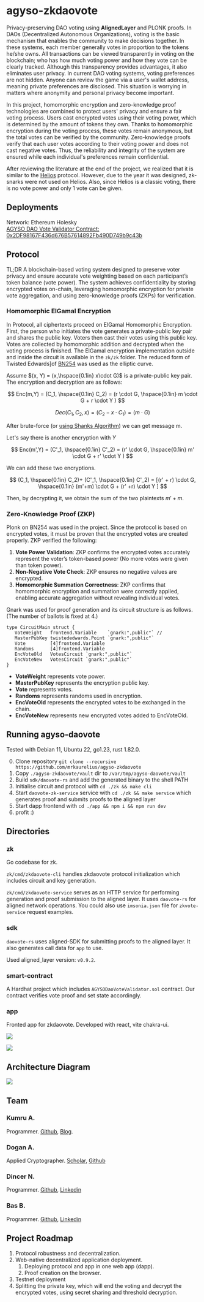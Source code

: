 # agyso-zkdaovote

Privacy-preserving DAO voting using **AlignedLayer** and PLONK proofs. In DAOs (Decentralized Autonomous Organizations), voting is the basic mechanism that enables the community to make decisions together. In these systems, each member generally votes in proportion to the tokens he/she owns. All transactions can be viewed transparently in voting on the blockchain; who has how much voting power and how they vote can be clearly tracked. Although this transparency provides advantages, it also eliminates user privacy. In current DAO voting systems, voting preferences are not hidden. Anyone can review the game via a user's wallet address, meaning private preferences are disclosed. This situation is worrying in matters where anonymity and personal privacy become important.


In this project, homomorphic encryption and zero-knowledge proof technologies are combined to protect users' privacy and ensure a fair voting process. Users cast encrypted votes using their voting power, which is determined by the amount of tokens they own. Thanks to homomorphic encryption during the voting process, these votes remain anonymous, but the total votes can be verified by the community. Zero-knowledge proofs verify that each user votes according to their voting power and does not cast negative votes. Thus, the reliability and integrity of the system are ensured while each individual's preferences remain confidential.

After reviewing the literature at the end of the project, we realized that it is similar to the [Helios](https://www.usenix.org/legacy/events/sec08/tech/full_papers/adida/adida.pdf) protocol. However, due to the year it was designed, zk-snarks were not used on Helios. Also, since Helios is a classic voting, there is no vote power and only 1 vote can be given.

## Deployments

Network: Ethereum Holesky  
[AGYSO DAO Vote Validator Contract: 0x2DF98167F436d676B57614892Fb490D749b9c43b](https://holesky.etherscan.io/address/0x2df98167f436d676b57614892fb490d749b9c43b)

## Protocol

TL;DR A blockchain-based voting system designed to preserve voter privacy and ensure accurate vote weighting based on each participant’s token balance (vote power). The system achieves confidentiality by storing encrypted votes on-chain, leveraging homomorphic encryption for private vote aggregation, and using zero-knowledge proofs (ZKPs) for verification. 

### Homomorphic ElGamal Encryption
In Protocol, all ciphertexts proceed on ElGamal Homomorphic Encryption. First, the person who initiates the vote generates a private-public key pair and shares the public key. Voters then cast their votes using this public key. Votes are collected by homomorphic addition and decrypted when the voting process is finished. 
The ElGamal encryption implementation outside and inside the circuit is available in the  `zk/zk` folder. The reduced form of Twisted Edwards]of [BN254](https://iden3-docs.readthedocs.io/en/latest/_downloads/33717d75ab84e11313cc0d8a090b636f/Baby-Jubjub.pdf) was used as the elliptic curve.

Assume $(x, Y) = (x,\hspace{0.1in} x\cdot G)$ is a private-public key pair. The encryption and decryption are as follows:

$$ Enc(m,Y) = (C_1, \hspace{0.1in} C_2) = (r \cdot  G, \hspace{0.1in} m \cdot G + r \cdot Y ) $$

$$ Dec(C_1,C_2, x ) = (C_2 - x \cdot C_1) = (m \cdot G)$$

After brute-force (or [using Shanks Algorithm](https://www.mat.uniroma2.it/~geatti/HCMC2023/Lecture4.pdf)) we can get message m. 

Let's say there is another encryption with $Y$

$$ Enc(m',Y) = (C'_1, \hspace{0.1in} C'_2) = (r' \cdot  G, \hspace{0.1in} m' \cdot G + r' \cdot Y ) $$

We can add these two encryptions.

$$ (C_1, \hspace{0.1in} C_2)+ (C'_1, \hspace{0.1in} C'_2) = [(r' + r) \cdot  G, \hspace{0.1in} (m'+m) \cdot G + (r' +r) \cdot Y ] $$


Then, by decrypting it, we obtain the sum of the two plaintexts $m' + m$.


### Zero-Knowledge Proof (ZKP)

Plonk on BN254 was used in the project. Since the protocol is based on encrypted votes, it must be proven that the encrypted votes are created properly. ZKP verified the following:

1. **Vote Power Validation**: ZKP confirms the encrypted votes accurately represent the voter’s token-based power (No more votes were given than token power).
2. **Non-Negative Vote Check**: ZKP ensures no negative values are encrypted.
3. **Homomorphic Summation Correctness**: ZKP confirms that homomorphic encryption and summation were correctly applied, enabling accurate aggregation without revealing individual votes.

Gnark was used for proof generation and its circuit structure is as follows. (The number of ballots is fixed at 4.)

 ```
type CircuitMain struct {
	VoteWeight   frontend.Variable    `gnark:",public"` //
	MasterPubKey twistededwards.Point `gnark:",public"`
	Vote         [4]frontend.Variable
	Randoms      [4]frontend.Variable
	EncVoteOld   VotesCircuit `gnark:",public"`
	EncVoteNew   VotesCircuit `gnark:",public"`
}
 ```

* **VoteWeight** represents vote power.
* **MasterPubKey** represents the encryption public key.
* **Vote** 
represents votes.
* **Randoms** represents randoms used in encryption.
* **EncVoteOld**  represents the encrypted votes to be exchanged in the chain.
* **EncVoteNew**  represents new encrypted votes added to EncVoteOld.

## Running agyso-daovote

Tested with Debian 11, Ubuntu 22, go1.23, rust 1.82.0.

0. Clone repository `git clone --recursive https://github.com/mrkaurelius/agyso-zkdaovote`
1. Copy `./agyso-zkdaovote/vault` dir to `/var/tmp/agyso-daovote/vault`
2. Build `sdk/daovote-rs` and add the generated binary to the shell PATH
3. Initialise circuit and protocol with `cd ./zk && make cli`
4. Start `daovote-zk-service` service with `cd ./zk && make service` which generates proof and submits proofs to the aligned layer
5. Start dapp frontend with `cd ./app && npm i && npm run dev`
6. profit :)

## Directories

### zk

Go codebase for zk. 

`zk/cmd/zkdaovote-cli` handles zkdaovote protocol initialization which includes circuit and key generation.  

`zk/cmd/zkdaovote-service` serves as an HTTP service for performing generation and proof submission to the aligned layer. It
uses `daovote-rs` for aligned network operations. You could also use `imsonia.json` file for `zkvote-service` request examples.

### sdk

`daovote-rs` uses aligned-SDK for submitting proofs to the aligned layer. It also generates call data for `app` to use.

Used aligned_layer version: `v0.9.2`.

### smart-contract

A Hardhat project which includes `AGYSODaoVoteValidator.sol` contract. Our contract verifies vote proof and set state
accordingly.

### app

Fronted app for zkdaovote. Developed with react, vite chakra-ui.

![](./docs/vote.png)

![](./docs/reveal.png)

## Architecture Diagram

![](./docs/zkdaovote_architecture_diagram.drawio.png)

## Team

### Kumru A.

Programmer.  [Github](https://github.com/mrkaurelius),  [Blog](https://kumru.dev).

### Dogan A.

Applied Cryptographer. [Scholar](https://scholar.google.com/citations?user=p97l-EEAAAAJ&hl=tr), [Github](https://github.com/midmotor)

### Dincer N.

Programmer. [Github](https://github.com/NasuhDincer), [Linkedin](https://www.linkedin.com/in/nasuhdincer/)

### Bas B.
Programmer. [Github](https://github.com/yilmazburakbas), [Linkedin](https://www.linkedin.com/in/yilmaz-burak-bas)

## Project Roadmap

1. Protocol robustness and decentralization.
2. Web-native decentralized application deployment.
   1. Deploying protocol and app in one web app (dapp).
   2. Proof creation on the browser.
3. Testnet deployment 
4. Splitting the private key, which will end the voting and decrypt the encrypted votes, using secret sharing and threshold decryption.
